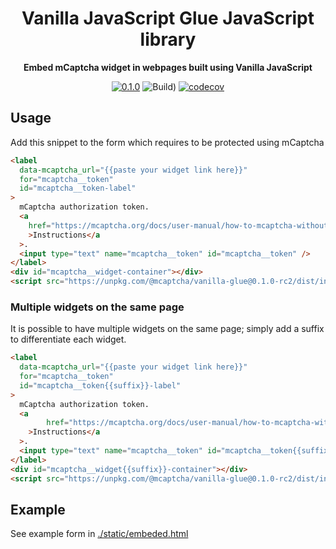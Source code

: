 <div align="center">

  <h1>Vanilla JavaScript Glue JavaScript library</h1>

<strong>Embed mCaptcha widget in webpages built using Vanilla JavaScript</strong>

[![0.1.0](https://img.shields.io/badge/TypeScript_docs-master-2b7489)](https://mcaptcha.github.io/glue/vanilla)
![Build)](<https://github.com/mCaptcha/glue/workflows/CI%20(Linux)/badge.svg>)
[![codecov](https://codecov.io/gh/mCaptcha/glue/branch/master/graph/badge.svg)](https://codecov.io/gh/mCaptcha/glue)

</div>

## Usage

Add this snippet to the form which requires to be protected using
mCaptcha

```html
<label
  data-mcaptcha_url="{{paste your widget link here}}"
  for="mcaptcha__token"
  id="mcaptcha__token-label"
>
  mCaptcha authorization token.
  <a
	href="https://mcaptcha.org/docs/user-manual/how-to-mcaptcha-without-js/"
	>Instructions</a
  >.
  <input type="text" name="mcaptcha__token" id="mcaptcha__token" />
</label>
<div id="mcaptcha__widget-container"></div>
<script src="https://unpkg.com/@mcaptcha/vanilla-glue@0.1.0-rc2/dist/index.js"/>
```

### Multiple widgets on the same page

It is possible to have multiple widgets on the same page; simply add a suffix to differentiate each widget.

```html
<label
  data-mcaptcha_url="{{paste your widget link here}}"
  for="mcaptcha__token"
  id="mcaptcha__token{{suffix}}-label"
>
  mCaptcha authorization token.
  <a
        href="https://mcaptcha.org/docs/user-manual/how-to-mcaptcha-without-js/"
	>Instructions</a
  >.
  <input type="text" name="mcaptcha__token" id="mcaptcha__token{{suffix}}" />
</label>
<div id="mcaptcha__widget{{suffix}}-container"></div>
<script src="https://unpkg.com/@mcaptcha/vanilla-glue@0.1.0-rc2/dist/index.js"/>
```

## Example

See example form in [./static/embeded.html](./static/embeded.html)